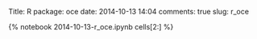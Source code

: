 Title: R package: oce
date:  2014-10-13 14:04
comments: true
slug: r_oce

{% notebook 2014-10-13-r_oce.ipynb cells[2:] %}
